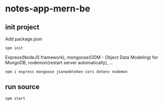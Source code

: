 # notes-app-mern-be

## init project

Add package.json
```
npm init
```

Express(NodeJS framework), mongoose(ODM - Object Data Modeling) for MongoDB, nodemon(restart server automatically), ...
```
npm i express mongoose jsonwebtoken cors dotenv nodemon
```

## run source
```
npm start
```
